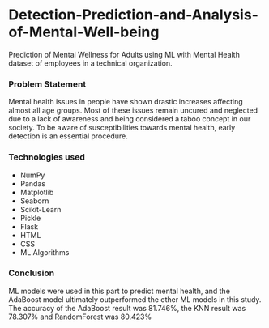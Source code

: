 # Detection-Prediction-and-Analysis-of-Mental-Well-being
Prediction of Mental Wellness for Adults using ML with Mental Health dataset of employees in a technical organization.

### Problem Statement
Mental health issues in people have shown drastic increases affecting almost all age groups. Most of these issues remain uncured and neglected due to a lack of awareness and being considered a taboo concept in our society. To be aware of susceptibilities towards mental health, early detection is an essential procedure.

### Technologies used
- NumPy
- Pandas
- Matplotlib
- Seaborn
- Scikit-Learn
- Pickle
- Flask
- HTML
- CSS
- ML Algorithms

### Conclusion
ML models were used in this part to predict mental health, and the AdaBoost model ultimately outperformed the other ML models in this study. The accuracy of the AdaBoost result was 81.746%, the KNN result was 78.307% and RandomForest was 80.423%

